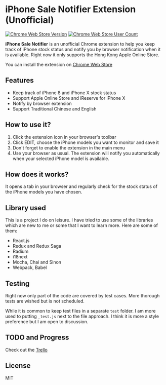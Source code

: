 # iPhone Sale Notifier Extension (Unofficial)

[![Chrome Web Store Version](https://img.shields.io/chrome-web-store/v/onggnokegmdgdgipnpbaefmgbhkkhcfa.svg)](https://chrome.google.com/webstore/detail/onggnokegmdgdgipnpbaefmgbhkkhcfa)
[![Chrome Web Store User Count](https://img.shields.io/chrome-web-store/d/onggnokegmdgdgipnpbaefmgbhkkhcfa.svg)](https://chrome.google.com/webstore/detail/onggnokegmdgdgipnpbaefmgbhkkhcfa)

**iPhone Sale Notifier** is an unofficial Chrome extension to help you keep track of iPhone stock status and notify you by browser notification when it is available. Right now it only supports the Hong Kong Apple Online Store.

You can install the extension on [Chrome Web Store](https://chrome.google.com/webstore/detail/onggnokegmdgdgipnpbaefmgbhkkhcfa)

## Features
- Keep track of iPhone 8 and iPhone X stock status
- Support Apple Online Store and iReserve for iPhone X
- Notify by browser extension
- Support Traditional Chinese and English

## How to use it?
1. Click the extension icon in your browser's toolbar
2. Click EDIT, choose the iPhone models you want to monitor and save it
3. Don't forget to enable the extension in the main menu
4. Use your browser as usual. The extension will notify you automatically when your selected iPhone model is available.

## How does it works?
It opens a tab in your browser and regularly check for the stock status of the iPhone models you have chosen.

## Library used
This is a project I do on leisure. I have tried to use some of the libraries which are new to me or some that I want to learn more. Here are some of them:

- React.js
- Redux and Redux Saga
- Radium
- i18next
- Mocha, Chai and Sinon
- Webpack, Babel

## Testing

Right now only part of the code are covered by test cases. More thorough tests are wished but is not scheduled.

While it is common to keep test files in a separate `test` folder. I am more used to putting `_test.js` next to the file approach. I think it is more a style preference but I am open to discussion.

## TODO and Progress
Check out the [Trello](https://trello.com/b/VERTaOe3/iphone-sale-notifier)

## License
MIT

